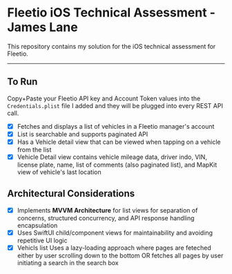 # Fleetio iOS Technical Assessment - James Lane

This repository contains my solution for the iOS technical assessment for Fleetio.

---

## To Run

Copy+Paste your Fleetio API key and Account Token values into the `Credentials.plist` file I added and they will be plugged into every REST API call.

- [x] Fetches and displays a list of vehicles in a Fleetio manager's account
- [x] List is searchable and supports paginated API
- [X] Has a Vehicle detail view that can be viewed when tapping on a vehicle from the list
- [X] Vehicle Detail view contains vehicle mileage data, driver indo, VIN, license plate, name, list of comments (also paginated list), and MapKit view of vehicle's last location

## Architectural Considerations
- [x] Implements **MVVM Architecture** for list views for separation of concerns, structured concurrency, and API response handling encapsulation
- [x] Uses SwiftUI child/component views for maintainability and avoiding repetitive UI logic
- [X] Vehicls list Uses a lazy-loading approach where pages are feteched either by user scrolling down to the bottom OR fetches all pages by user initiating a search in the search box

